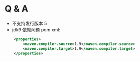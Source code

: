 # Q & A
- 不支持发行版本 5
- jdk9 依赖问题
pom.xml:
```xml
    <properties>
        <maven.compiler.source>1.9</maven.compiler.source>
        <maven.compiler.target>1.9</maven.compiler.target>
    </properties>
```